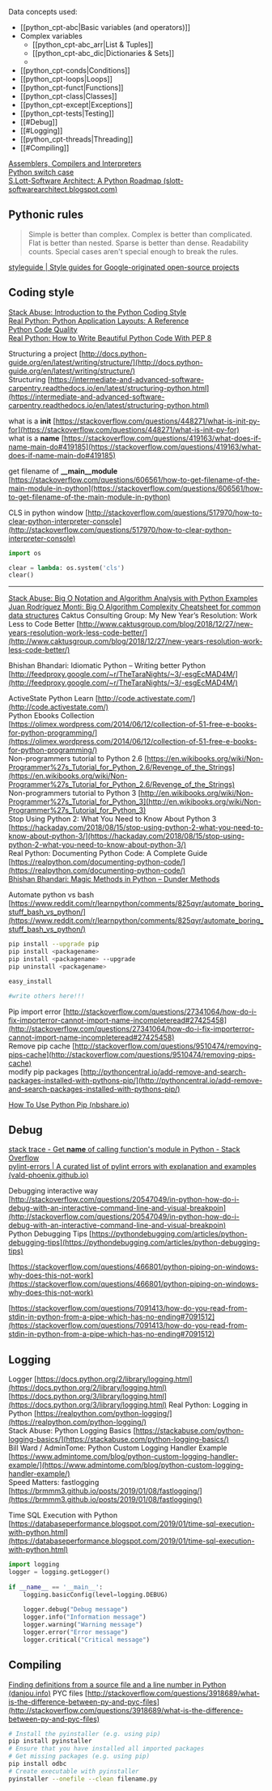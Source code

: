 Data concepts used:  
  
- [[python_cpt-abc|Basic variables (and operators)]]
- Complex variables
	- [[python_cpt-abc_arr|List & Tuples]]
	- [[python_cpt-abc_dic|Dictionaries & Sets]]
	- 
- [[python_cpt-conds|Conditions]]
- [[python_cpt-loops|Loops]]
- [[python_cpt-funct|Functions]]
- [[python_cpt-class|Classes]]
- [[python_cpt-except|Exceptions]]
- [[python_cpt-tests|Testing]]
- [[#Debug]]
- [[#Logging]]
- [[python_cpt-threads|Threading]]
- [[#Compiling]]
  
[Assemblers, Compilers and Interpreters](https://pybit.es/python-interpreters.html)  
[Python switch case](https://bytebaker.com/2008/11/03/switch-case-statement-in-python/)  
[S.Lott-Software Architect: A Python Roadmap (slott-softwarearchitect.blogspot.com)](https://slott-softwarearchitect.blogspot.com/2021/07/a-python-roadmap.html)  
  

## Pythonic rules

  
> Simple is better than complex.
> Complex is better than complicated.
> Flat is better than nested.
> Sparse is better than dense.
> Readability counts.
> Special cases aren't special enough to break the rules.

[styleguide | Style guides for Google-originated open-source projects](https://google.github.io/styleguide/pyguide.html)


## Coding style

[Stack Abuse: Introduction to the Python Coding Style](http://stackabuse.com/introduction-to-the-python-coding-style/)  
[Real Python: Python Application Layouts: A Reference](https://realpython.com/python-application-layouts/)  
[Python Code Quality](https://realpython.com/python-code-quality/)  
[Real Python: How to Write Beautiful Python Code With PEP 8](https://realpython.com/python-pep8/)

Structuring a project [http://docs.python-guide.org/en/latest/writing/structure/](http://docs.python-guide.org/en/latest/writing/structure/)  
Structuring [https://intermediate-and-advanced-software-carpentry.readthedocs.io/en/latest/structuring-python.html](https://intermediate-and-advanced-software-carpentry.readthedocs.io/en/latest/structuring-python.html)  
  
what is a __init__ [https://stackoverflow.com/questions/448271/what-is-init-py-for](https://stackoverflow.com/questions/448271/what-is-init-py-for)  
what is a __name__ [https://stackoverflow.com/questions/419163/what-does-if-name-main-do#419185](https://stackoverflow.com/questions/419163/what-does-if-name-main-do#419185)  
  
get filename of **__main__module**
[https://stackoverflow.com/questions/606561/how-to-get-filename-of-the-main-module-in-python](https://stackoverflow.com/questions/606561/how-to-get-filename-of-the-main-module-in-python)



CLS in python window [http://stackoverflow.com/questions/517970/how-to-clear-python-interpreter-console](http://stackoverflow.com/questions/517970/how-to-clear-python-interpreter-console)

```python
import os   

clear = lambda: os.system('cls')   
clear()

```

---

[Stack Abuse: Big O Notation and Algorithm Analysis with Python Examples](https://stackabuse.com/big-o-notation-and-algorithm-analysis-with-python-examples/)  
[Juan Rodríguez Monti: Big O Algorithm Complexity Cheatsheet for common data structures](http://www.juanrodriguezmonti.com.ar/2018/07/17/bigocheatsheet/) 
Caktus Consulting Group: My New Year’s Resolution: Work Less to Code Better [http://www.caktusgroup.com/blog/2018/12/27/new-years-resolution-work-less-code-better/](http://www.caktusgroup.com/blog/2018/12/27/new-years-resolution-work-less-code-better/)  
  
Bhishan Bhandari: Idiomatic Python – Writing better Python [http://feedproxy.google.com/~r/TheTaraNights/~3/-esgEcMAD4M/](http://feedproxy.google.com/~r/TheTaraNights/~3/-esgEcMAD4M/)  
  
ActiveState Python Learn [http://code.activestate.com/](http://code.activestate.com/)  
Python Ebooks Collection [https://olimex.wordpress.com/2014/06/12/collection-of-51-free-e-books-for-python-programming/](https://olimex.wordpress.com/2014/06/12/collection-of-51-free-e-books-for-python-programming/)  
Non-programmers tutorial to Python 2.6 [https://en.wikibooks.org/wiki/Non-Programmer%27s_Tutorial_for_Python_2.6/Revenge_of_the_Strings](https://en.wikibooks.org/wiki/Non-Programmer%27s_Tutorial_for_Python_2.6/Revenge_of_the_Strings)  
Non-programmers tutorial to Python 3 [http://en.wikibooks.org/wiki/Non-Programmer%27s_Tutorial_for_Python_3](http://en.wikibooks.org/wiki/Non-Programmer%27s_Tutorial_for_Python_3)  
Stop Using Python 2: What You Need to Know About Python 3 [https://hackaday.com/2018/08/15/stop-using-python-2-what-you-need-to-know-about-python-3/](https://hackaday.com/2018/08/15/stop-using-python-2-what-you-need-to-know-about-python-3/)  
Real Python: Documenting Python Code: A Complete Guide [https://realpython.com/documenting-python-code/](https://realpython.com/documenting-python-code/)  
[Bhishan Bhandari: Magic Methods in Python – Dunder Methods](http://feedproxy.google.com/~r/TheTaraNights/~3/7bEQNOpwyRw/)  
  
Automate python vs bash [https://www.reddit.com/r/learnpython/comments/825qyr/automate_boring_stuff_bash_vs_python/](https://www.reddit.com/r/learnpython/comments/825qyr/automate_boring_stuff_bash_vs_python/)  

  


```bash
pip install --upgrade pip  
pip install <packagename>
pip install <packagename> --upgrade
pip uninstall <packagename>  

easy_install 

#write others here!!!
```


  
Pip import error [http://stackoverflow.com/questions/27341064/how-do-i-fix-importerror-cannot-import-name-incompleteread#27425458](http://stackoverflow.com/questions/27341064/how-do-i-fix-importerror-cannot-import-name-incompleteread#27425458)  
Remove pip cache [http://stackoverflow.com/questions/9510474/removing-pips-cache](http://stackoverflow.com/questions/9510474/removing-pips-cache)  
modify pip packages [http://pythoncentral.io/add-remove-and-search-packages-installed-with-pythons-pip/](http://pythoncentral.io/add-remove-and-search-packages-installed-with-pythons-pip/)  

[How To Use Python Pip (nbshare.io)](https://www.nbshare.io/notebook/122327599/How-To-Use-Python-Pip/)

## Debug

[stack trace - Get __name__ of calling function's module in Python - Stack Overflow](https://stackoverflow.com/questions/1095543/get-name-of-calling-functions-module-in-python)  
[pylint-errors | A curated list of pylint errors with explanation and examples (vald-phoenix.github.io)](https://vald-phoenix.github.io/pylint-errors/)  
  
Debugging interactive way [http://stackoverflow.com/questions/20547049/in-python-how-do-i-debug-with-an-interactive-command-line-and-visual-breakpoin](http://stackoverflow.com/questions/20547049/in-python-how-do-i-debug-with-an-interactive-command-line-and-visual-breakpoin)  
Python Debugging Tips [https://pythondebugging.com/articles/python-debugging-tips](https://pythondebugging.com/articles/python-debugging-tips)  
  
[https://stackoverflow.com/questions/466801/python-piping-on-windows-why-does-this-not-work](https://stackoverflow.com/questions/466801/python-piping-on-windows-why-does-this-not-work)  
  
[https://stackoverflow.com/questions/7091413/how-do-you-read-from-stdin-in-python-from-a-pipe-which-has-no-ending#7091512](https://stackoverflow.com/questions/7091413/how-do-you-read-from-stdin-in-python-from-a-pipe-which-has-no-ending#7091512)

## Logging

Logger [https://docs.python.org/2/library/logging.html](https://docs.python.org/2/library/logging.html)  
[https://docs.python.org/3/library/logging.html](https://docs.python.org/3/library/logging.html)
Real Python: Logging in Python [https://realpython.com/python-logging/](https://realpython.com/python-logging/)  
Stack Abuse: Python Logging Basics [https://stackabuse.com/python-logging-basics/](https://stackabuse.com/python-logging-basics/)  
Bill Ward / AdminTome: Python Custom Logging Handler Example [https://www.admintome.com/blog/python-custom-logging-handler-example/](https://www.admintome.com/blog/python-custom-logging-handler-example/)  
Speed Matters: fastlogging [https://brmmm3.github.io/posts/2019/01/08/fastlogging/](https://brmmm3.github.io/posts/2019/01/08/fastlogging/)  
  
Time SQL Execution with Python [https://databaseperformance.blogspot.com/2019/01/time-sql-execution-with-python.html](https://databaseperformance.blogspot.com/2019/01/time-sql-execution-with-python.html)


```python
import logging  
logger = logging.getLogger()  
  
if __name__ == '__main__':  
    logging.basicConfig(level=logging.DEBUG)  
      
    logger.debug("Debug message")  
    logger.info("Information message")  
    logger.warning("Warning message")  
    logger.error("Error message")  
    logger.critical("Critical message")
```


## Compiling

[Finding definitions from a source file and a line number in Python (danjou.info)](https://julien.danjou.info/finding-definitions-from-a-source-file-and-a-line-number-in-python/)
PYC files [http://stackoverflow.com/questions/3918689/what-is-the-difference-between-py-and-pyc-files](http://stackoverflow.com/questions/3918689/what-is-the-difference-between-py-and-pyc-files)

```bash
# Install the pyinstaller (e.g. using pip)  
pip install pyinstaller  
# Ensure that you have installed all imported packages  
# Get missing packages (e.g. using pip)  
pip install odbc  
# Create executable with pyinstaller  
pyinstaller --onefile --clean filename.py
```
